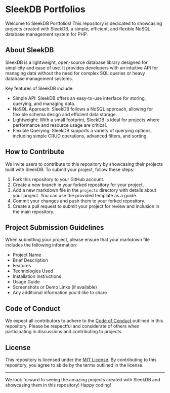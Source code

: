 # SleekDB Portfolios

Welcome to SleekDB Portfolios! This repository is dedicated to showcasing projects created with SleekDB, a simple, efficient, and flexible NoSQL database management system for PHP.

## About SleekDB

SleekDB is a lightweight, open-source database library designed for simplicity and ease of use. It provides developers with an intuitive API for managing data without the need for complex SQL queries or heavy database management systems.

Key features of SleekDB include:
- Simple API: SleekDB offers an easy-to-use interface for storing, querying, and managing data.
- NoSQL Approach: SleekDB follows a NoSQL approach, allowing for flexible schema design and efficient data storage.
- Lightweight: With a small footprint, SleekDB is ideal for projects where performance and resource usage are critical.
- Flexible Querying: SleekDB supports a variety of querying options, including simple CRUD operations, advanced filters, and sorting.

## How to Contribute

We invite users to contribute to this repository by showcasing their projects built with SleekDB. To submit your project, follow these steps:

1. Fork this repository to your GitHub account.
2. Create a new branch in your forked repository for your project.
3. Add a new markdown file in the `projects` directory with details about your project. You can use the provided template as a guide.
4. Commit your changes and push them to your forked repository.
5. Create a pull request to submit your project for review and inclusion in the main repository.

## Project Submission Guidelines

When submitting your project, please ensure that your markdown file includes the following information:

- Project Name
- Brief Description
- Features
- Technologies Used
- Installation Instructions
- Usage Guide
- Screenshots or Demo Links (if available)
- Any additional information you'd like to share

## Code of Conduct

We expect all contributors to adhere to the [Code of Conduct](CODE_OF_CONDUCT.md) outlined in this repository. Please be respectful and considerate of others when participating in discussions and contributing to projects.

## License

This repository is licensed under the [MIT License](LICENSE). By contributing to this repository, you agree to abide by the terms outlined in the license.

---

We look forward to seeing the amazing projects created with SleekDB and showcasing them in this repository! Happy coding!
